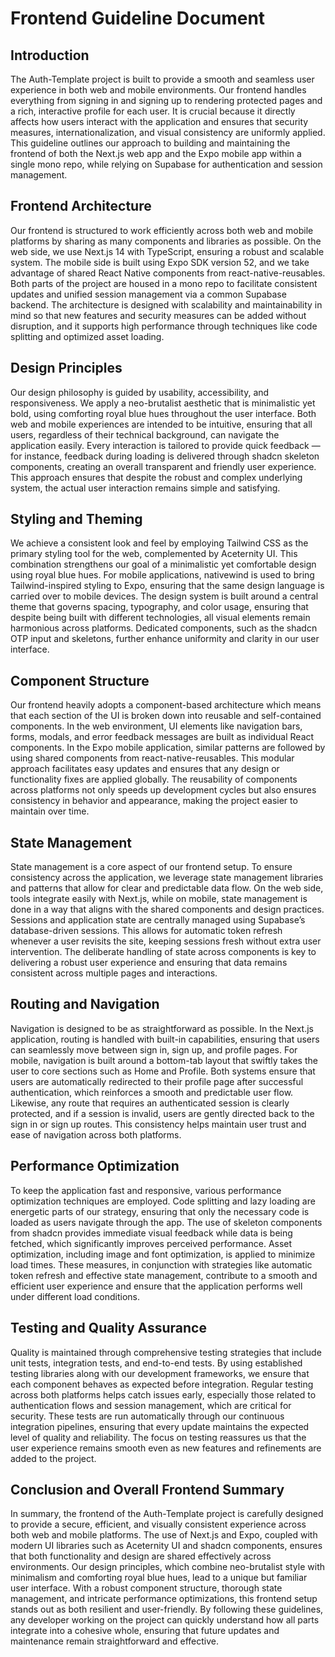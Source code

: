 # Frontend Guideline Document

## Introduction

The Auth-Template project is built to provide a smooth and seamless user experience in both web and mobile environments. Our frontend handles everything from signing in and signing up to rendering protected pages and a rich, interactive profile for each user. It is crucial because it directly affects how users interact with the application and ensures that security measures, internationalization, and visual consistency are uniformly applied. This guideline outlines our approach to building and maintaining the frontend of both the Next.js web app and the Expo mobile app within a single mono repo, while relying on Supabase for authentication and session management.

## Frontend Architecture

Our frontend is structured to work efficiently across both web and mobile platforms by sharing as many components and libraries as possible. On the web side, we use Next.js 14 with TypeScript, ensuring a robust and scalable system. The mobile side is built using Expo SDK version 52, and we take advantage of shared React Native components from react-native-reusables. Both parts of the project are housed in a mono repo to facilitate consistent updates and unified session management via a common Supabase backend. The architecture is designed with scalability and maintainability in mind so that new features and security measures can be added without disruption, and it supports high performance through techniques like code splitting and optimized asset loading.

## Design Principles

Our design philosophy is guided by usability, accessibility, and responsiveness. We apply a neo-brutalist aesthetic that is minimalistic yet bold, using comforting royal blue hues throughout the user interface. Both web and mobile experiences are intended to be intuitive, ensuring that all users, regardless of their technical background, can navigate the application easily. Every interaction is tailored to provide quick feedback — for instance, feedback during loading is delivered through shadcn skeleton components, creating an overall transparent and friendly user experience. This approach ensures that despite the robust and complex underlying system, the actual user interaction remains simple and satisfying.

## Styling and Theming

We achieve a consistent look and feel by employing Tailwind CSS as the primary styling tool for the web, complemented by Aceternity UI. This combination strengthens our goal of a minimalistic yet comfortable design using royal blue hues. For mobile applications, nativewind is used to bring Tailwind-inspired styling to Expo, ensuring that the same design language is carried over to mobile devices. The design system is built around a central theme that governs spacing, typography, and color usage, ensuring that despite being built with different technologies, all visual elements remain harmonious across platforms. Dedicated components, such as the shadcn OTP input and skeletons, further enhance uniformity and clarity in our user interface.

## Component Structure

Our frontend heavily adopts a component-based architecture which means that each section of the UI is broken down into reusable and self-contained components. In the web environment, UI elements like navigation bars, forms, modals, and error feedback messages are built as individual React components. In the Expo mobile application, similar patterns are followed by using shared components from react-native-reusables. This modular approach facilitates easy updates and ensures that any design or functionality fixes are applied globally. The reusability of components across platforms not only speeds up development cycles but also ensures consistency in behavior and appearance, making the project easier to maintain over time.

## State Management

State management is a core aspect of our frontend setup. To ensure consistency across the application, we leverage state management libraries and patterns that allow for clear and predictable data flow. On the web side, tools integrate easily with Next.js, while on mobile, state management is done in a way that aligns with the shared components and design practices. Sessions and application state are centrally managed using Supabase’s database-driven sessions. This allows for automatic token refresh whenever a user revisits the site, keeping sessions fresh without extra user intervention. The deliberate handling of state across components is key to delivering a robust user experience and ensuring that data remains consistent across multiple pages and interactions.

## Routing and Navigation

Navigation is designed to be as straightforward as possible. In the Next.js application, routing is handled with built-in capabilities, ensuring that users can seamlessly move between sign in, sign up, and profile pages. For mobile, navigation is built around a bottom-tab layout that swiftly takes the user to core sections such as Home and Profile. Both systems ensure that users are automatically redirected to their profile page after successful authentication, which reinforces a smooth and predictable user flow. Likewise, any route that requires an authenticated session is clearly protected, and if a session is invalid, users are gently directed back to the sign in or sign up routes. This consistency helps maintain user trust and ease of navigation across both platforms.

## Performance Optimization

To keep the application fast and responsive, various performance optimization techniques are employed. Code splitting and lazy loading are energetic parts of our strategy, ensuring that only the necessary code is loaded as users navigate through the app. The use of skeleton components from shadcn provides immediate visual feedback while data is being fetched, which significantly improves perceived performance. Asset optimization, including image and font optimization, is applied to minimize load times. These measures, in conjunction with strategies like automatic token refresh and effective state management, contribute to a smooth and efficient user experience and ensure that the application performs well under different load conditions.

## Testing and Quality Assurance

Quality is maintained through comprehensive testing strategies that include unit tests, integration tests, and end-to-end tests. By using established testing libraries along with our development frameworks, we ensure that each component behaves as expected before integration. Regular testing across both platforms helps catch issues early, especially those related to authentication flows and session management, which are critical for security. These tests are run automatically through our continuous integration pipelines, ensuring that every update maintains the expected level of quality and reliability. The focus on testing reassures us that the user experience remains smooth even as new features and refinements are added to the project.

## Conclusion and Overall Frontend Summary

In summary, the frontend of the Auth-Template project is carefully designed to provide a secure, efficient, and visually consistent experience across both web and mobile platforms. The use of Next.js and Expo, coupled with modern UI libraries such as Aceternity UI and shadcn components, ensures that both functionality and design are shared effectively across environments. Our design principles, which combine neo-brutalist style with minimalism and comforting royal blue hues, lead to a unique but familiar user interface. With a robust component structure, thorough state management, and intricate performance optimizations, this frontend setup stands out as both resilient and user-friendly. By following these guidelines, any developer working on the project can quickly understand how all parts integrate into a cohesive whole, ensuring that future updates and maintenance remain straightforward and effective.
